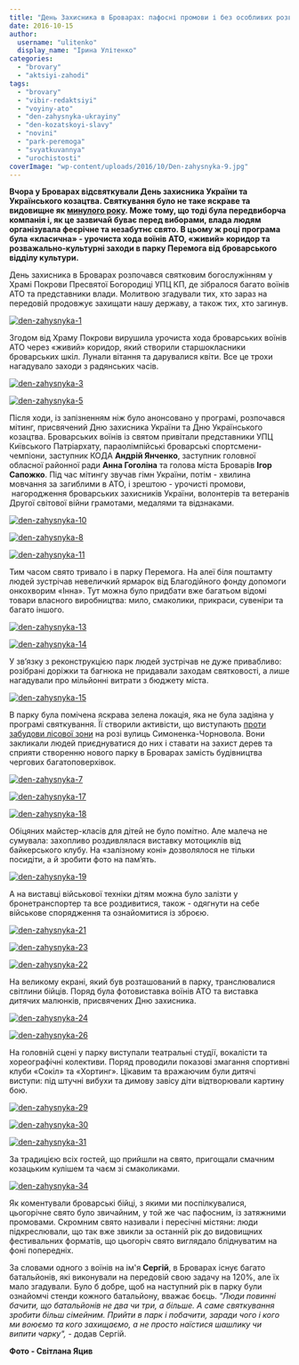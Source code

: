 ```yaml
---
title: "День Захисника в Броварах: пафосні промови і без особливих розваг - ФОТО"
date: 2016-10-15
author: 
  username: "ulitenko"
  display_name: "Ірина Улітенко"
categories: 
  - "brovary"
  - "aktsiyi-zahodi"
tags: 
  - "brovary"
  - "vibir-redaktsiyi"
  - "voyiny-ato"
  - "den-zahysnyka-ukrayiny"
  - "den-kozatskoyi-slavy"
  - "novini"
  - "park-peremoga"
  - "svyatkuvannya"
  - "urochistosti"
coverImage: "wp-content/uploads/2016/10/Den-zahysnyka-9.jpg"
---
```


**Вчора у Броварах відсвяткували День захисника України та Українського козацтва. Святкування було не таке яскраве та видовищне як [минулого року](https://mpz.brovary.org/dni-kozatskoyi-slavy-u-brovarah-kozaky-lytsari-koni-i-kulish/). Може тому, що тоді була передвиборча компанія і, як це зазвичай буває перед виборами, влада людям організувала феєрічне та незабутнє свято. В цьому ж році програма була «класична» - урочиста хода воїнів АТО, «живий» коридор та розважально-культурні заходи в парку Перемога від броварського відділу культури.**

День захисника в Броварах розпочався святковим богослужінням у Храмі Покрови Пресвятої Богородиці УПЦ КП, де зібралося багато воїнів АТО та представники влади. Молитвою згадували тих, хто зараз на передовій продовжує захищати нашу державу, а також тих, хто загинув.

[![den-zahysnyka-1](https://mpz.brovary.org/wp-content/uploads/2016/10/Den-zahysnyka-1.jpg)](https://mpz.brovary.org/wp-content/uploads/2016/10/Den-zahysnyka-1.jpg)

Згодом від Храму Покрови вирушила урочиста хода броварських воїнів АТО через «живий» коридор, який створили старшокласники броварських шкіл. Лунали вітання та дарувалися квіти. Все це трохи нагадувало заходи з радянських часів.

[![den-zahysnyka-3](https://mpz.brovary.org/wp-content/uploads/2016/10/Den-zahysnyka-3.jpg)](https://mpz.brovary.org/wp-content/uploads/2016/10/Den-zahysnyka-3.jpg)

[![den-zahysnyka-5](https://mpz.brovary.org/wp-content/uploads/2016/10/Den-zahysnyka-5.jpg)](https://mpz.brovary.org/wp-content/uploads/2016/10/Den-zahysnyka-5.jpg)

Після ходи, із запізненням ніж було анонсовано у програмі, розпочався мітинг, присвячений Дню захисника України та Дню Українського козацтва. Броварських воїнів із святом привітали представники УПЦ Київського Патріархату, параолімпійські броварські спортсмени-чемпіони, заступник КОДА **Андрій Янченко**, заступник головної обласної районної ради **Анна Гоголіна** та голова міста Броварів **Ігор Сапожко**. Під час мітингу звучав гімн України, потім - хвилина мовчання за загиблими в АТО, і зрештою - урочисті промови,  нагородження броварських захисників України, волонтерів та ветеранів Другої світової війни грамотами, медалями та відзнаками.

[![den-zahysnyka-10](https://mpz.brovary.org/wp-content/uploads/2016/10/Den-zahysnyka-10.jpg)](https://mpz.brovary.org/wp-content/uploads/2016/10/Den-zahysnyka-10.jpg)

[![den-zahysnyka-8](https://mpz.brovary.org/wp-content/uploads/2016/10/Den-zahysnyka-8.jpg)](https://mpz.brovary.org/wp-content/uploads/2016/10/Den-zahysnyka-8.jpg)

[![den-zahysnyka-11](https://mpz.brovary.org/wp-content/uploads/2016/10/Den-zahysnyka-11.jpg)](https://mpz.brovary.org/wp-content/uploads/2016/10/Den-zahysnyka-11.jpg)

Тим часом свято тривало і в парку Перемога. На алеї біля поштамту людей зустрічав невеличкий ярмарок від Благодійного фонду допомоги онкохворим «Інна». Тут можна було придбати вже багатьом відомі товари власного виробництва: мило, смаколики, прикраси, сувеніри та багато іншого.

[![den-zahysnyka-13](https://mpz.brovary.org/wp-content/uploads/2016/10/Den-zahysnyka-13.jpg)](https://mpz.brovary.org/wp-content/uploads/2016/10/Den-zahysnyka-13.jpg)

[![den-zahysnyka-14](https://mpz.brovary.org/wp-content/uploads/2016/10/Den-zahysnyka-14.jpg)](https://mpz.brovary.org/wp-content/uploads/2016/10/Den-zahysnyka-14.jpg)

У зв’язку з реконструкцією парк людей зустрічав не дуже привабливо: розібрані доріжки та багнюка не придавали заходам святковості, а лише нагадували про мільйонні витрати з бюджету міста.

[![den-zahysnyka-15](https://mpz.brovary.org/wp-content/uploads/2016/10/Den-zahysnyka-15.jpg)](https://mpz.brovary.org/wp-content/uploads/2016/10/Den-zahysnyka-15.jpg)

В парку була помічена яскрава зелена локація, яка не була задіяна у програмі святкування. Її створили активісти, що виступають [проти забудови лісової зони](https://mpz.brovary.org/aktyvisty-prodovzhuyut-borotbu-za-zberezhennya-zelenoyi-zony-u-brovarah/) на розі вулиць Симоненка-Чорновола. Вони закликали людей приєднуватися до них і ставати на захист дерев та сприяти створенню нового парку в Броварах замість будівництва чергових багатоповерхівок.

[![den-zahysnyka-7](https://mpz.brovary.org/wp-content/uploads/2016/10/Den-zahysnyka-7.jpg)](https://mpz.brovary.org/wp-content/uploads/2016/10/Den-zahysnyka-7.jpg)

[![den-zahysnyka-17](https://mpz.brovary.org/wp-content/uploads/2016/10/Den-zahysnyka-17.jpg)](https://mpz.brovary.org/wp-content/uploads/2016/10/Den-zahysnyka-17.jpg)

[![den-zahysnyka-18](https://mpz.brovary.org/wp-content/uploads/2016/10/Den-zahysnyka-18.jpg)](https://mpz.brovary.org/wp-content/uploads/2016/10/Den-zahysnyka-18.jpg)

Обіцяних майстер-класів для дітей не було помітно. Але малеча не сумувала: захопливо роздивлялася виставку мотоциклів від байкерського клубу. На «залізному коні» дозволялося не тільки посидіти, а й зробити фото на пам’ять.

[![den-zahysnyka-19](https://mpz.brovary.org/wp-content/uploads/2016/10/Den-zahysnyka-19.jpg)](https://mpz.brovary.org/wp-content/uploads/2016/10/Den-zahysnyka-19.jpg)

А на виставці військової техніки дітям можна було залізти у бронетранспортер та все роздивитися, також - одягнути на себе військове спорядження та ознайомитися із зброєю.

[![den-zahysnyka-21](https://mpz.brovary.org/wp-content/uploads/2016/10/Den-zahysnyka-21.jpg)](https://mpz.brovary.org/wp-content/uploads/2016/10/Den-zahysnyka-21.jpg)

[![den-zahysnyka-23](https://mpz.brovary.org/wp-content/uploads/2016/10/Den-zahysnyka-23.jpg)](https://mpz.brovary.org/wp-content/uploads/2016/10/Den-zahysnyka-23.jpg)

[![den-zahysnyka-22](https://mpz.brovary.org/wp-content/uploads/2016/10/Den-zahysnyka-22.jpg)](https://mpz.brovary.org/wp-content/uploads/2016/10/Den-zahysnyka-22.jpg)

На великому екрані, який був розташований в парку, транслювалися світлини бійців. Поряд була фотовиставка воїнів АТО та виставка дитячих малюнків, присвячених Дню захисника.

[![den-zahysnyka-24](https://mpz.brovary.org/wp-content/uploads/2016/10/Den-zahysnyka-24.jpg)](https://mpz.brovary.org/wp-content/uploads/2016/10/Den-zahysnyka-24.jpg)

[![den-zahysnyka-26](https://mpz.brovary.org/wp-content/uploads/2016/10/Den-zahysnyka-26.jpg)](https://mpz.brovary.org/wp-content/uploads/2016/10/Den-zahysnyka-26.jpg)

На головній сцені у парку виступали театральні студії, вокалісти та хореографічні колективи. Поряд проводили показові змагання спортивні клуби «Сокіл» та «Хортинг». Цікавим та вражаючим були дитячі виступи: під штучні вибухи та димову завісу діти відтворювали картину бою.

[![den-zahysnyka-29](https://mpz.brovary.org/wp-content/uploads/2016/10/Den-zahysnyka-29.jpg)](https://mpz.brovary.org/wp-content/uploads/2016/10/Den-zahysnyka-29.jpg)

[![den-zahysnyka-30](https://mpz.brovary.org/wp-content/uploads/2016/10/Den-zahysnyka-30.jpg)](https://mpz.brovary.org/wp-content/uploads/2016/10/Den-zahysnyka-30.jpg)

[![den-zahysnyka-31](https://mpz.brovary.org/wp-content/uploads/2016/10/Den-zahysnyka-31.jpg)](https://mpz.brovary.org/wp-content/uploads/2016/10/Den-zahysnyka-31.jpg)

За традицією всіх гостей, що прийшли на свято, пригощали смачним козацьким кулішем та чаєм зі смаколиками.

[![den-zahysnyka-34](https://mpz.brovary.org/wp-content/uploads/2016/10/Den-zahysnyka-34.jpg)](https://mpz.brovary.org/wp-content/uploads/2016/10/Den-zahysnyka-34.jpg)

Як коментували броварські бійці, з якими ми поспілкувалися, цьогорічне свято було звичайним, у той же час пафосним, із затяжними промовами. Скромним свято називали і пересічні містяни: люди підкреслювали, що так вже звикли за останній рік до видовищних фестивальних форматів, що цьогоріч свято виглядало бліднуватим на фоні попередніх.

За словами одного з воїнів на ім'я **Сергій**, в Броварах існує багато батальйонів, які виконували на передовій свою задачу на 120%, але їх мало згадували. Було б добре, щоб на наступний рік в парку були ознайомчі стенди кожного батальйону, вважає боєць. _"Люди повинні бачити, що батальйонів не два чи три, а більше. А саме святкування зробити більш сімейним. Прийти в парк і побачити, заради чого і кого ми воюємо та кого захищаємо, а не просто наїстися шашлику чи випити чарку",_ \- додав Сергій.

**Фото - Світлана Яцив**
